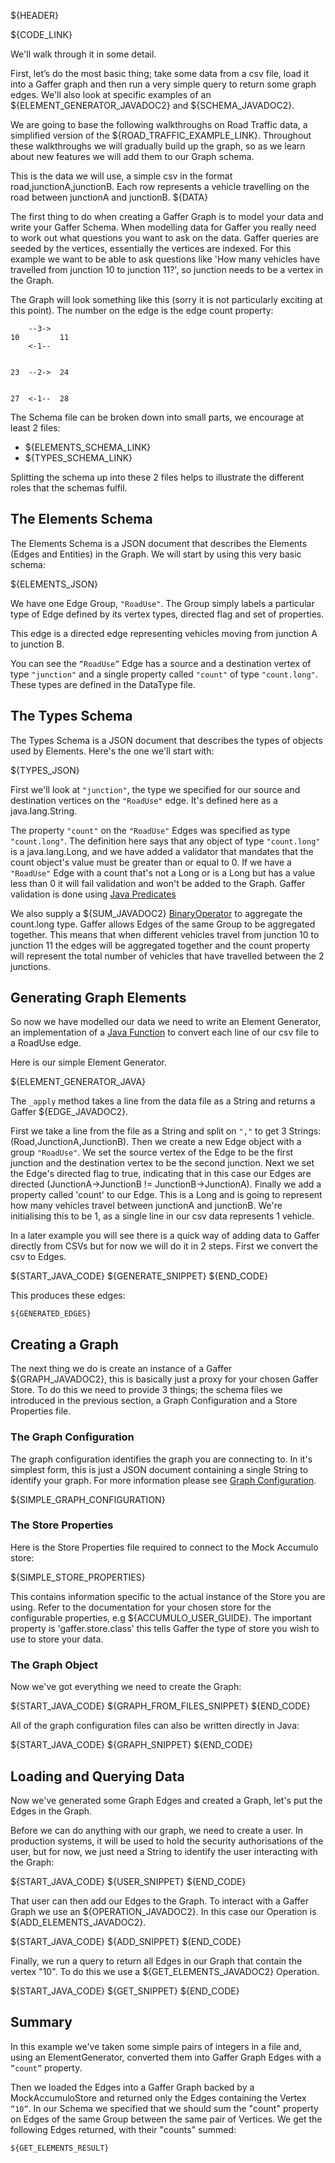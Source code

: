 ${HEADER}

${CODE_LINK}

We'll walk through it in some detail.

First, let’s do the most basic thing; take some data from a csv file, load it into a Gaffer graph and then run a very simple query to return some graph edges. 
We'll also look at specific examples of an ${ELEMENT_GENERATOR_JAVADOC2} and ${SCHEMA_JAVADOC2}.

We are going to base the following walkthroughs on Road Traffic data, a simplified version of the ${ROAD_TRAFFIC_EXAMPLE_LINK}. 
Throughout these walkthroughs we will gradually build up the graph, so as we learn about new features we will add them to our Graph schema. 

This is the data we will use, a simple csv in the format road,junctionA,junctionB. Each row represents a vehicle travelling on the road between junctionA and junctionB.
${DATA}

The first thing to do when creating a Gaffer Graph is to model your data and write your Gaffer Schema. 
When modelling data for Gaffer you really need to work out what questions you want to ask on the data. 
Gaffer queries are seeded by the vertices, essentially the vertices are indexed. 
For this example we want to be able to ask questions like 'How many vehicles have travelled from junction 10 to junction 11?', so junction needs to be a vertex in the Graph.

The Graph will look something like this (sorry it is not particularly exciting at this point). The number on the edge is the edge count property:

```
    --3->
10         11
    <-1--
 

23  --2->  24
    
    
27  <-1--  28
```

The Schema file can be broken down into small parts, we encourage at least 2 files:

- ${ELEMENTS_SCHEMA_LINK}
- ${TYPES_SCHEMA_LINK}

Splitting the schema up into these 2 files helps to illustrate the different roles that the schemas fulfil.

## The Elements Schema

The Elements Schema is a JSON document that describes the Elements (Edges and Entities) in the Graph. We will start by using this very basic schema:

${ELEMENTS_JSON}

We have one Edge Group, `"RoadUse"`. The Group simply labels a particular type of Edge defined by its vertex types, directed flag and set of properties.

This edge is a directed edge representing vehicles moving from junction A to junction B.

You can see the `“RoadUse”` Edge has a source and a destination vertex of type `"junction"` and a single property called `"count"` of type `"count.long"`. 
These types are defined in the DataType file.

## The Types Schema

The Types Schema is a JSON document that describes the types of objects used by Elements. Here's the one we'll start with:

${TYPES_JSON}

First we'll look at `"junction"`, the type we specified for our source and destination vertices on the `"RoadUse"` edge. It's defined here as a java.lang.String.

The property `"count"` on the `"RoadUse"` Edges was specified as type `"count.long"`. The definition here says that any object of type `"count.long"` is a java.lang.Long, and we have added a validator that mandates that the count object's value must be greater than or equal to 0.
If we have a `"RoadUse"` Edge with a count that's not a Long or is a Long but has a value less than 0 it will fail validation and won't be added to the Graph.
Gaffer validation is done using [Java Predicates](https://docs.oracle.com/javase/8/docs/api/java/util/function/Predicate.html)

We also supply a ${SUM_JAVADOC2} [BinaryOperator](https://docs.oracle.com/javase/8/docs/api/java/util/function/BinaryOperator.html) to aggregate the count.long type.
Gaffer allows Edges of the same Group to be aggregated together. This means that when different vehicles travel from junction 10 to junction 11 the edges will be aggregated together and the count property will represent the total number of vehicles that have travelled between the 2 junctions. 


## Generating Graph Elements

So now we have modelled our data we need to write an Element Generator, an implementation of a [Java Function](https://docs.oracle.com/javase/8/docs/api/java/util/function/Function.html) to convert each line of our csv file to a RoadUse edge.

Here is our simple Element Generator.

${ELEMENT_GENERATOR_JAVA}

The `_apply` method takes a line from the data file as a String and returns a Gaffer ${EDGE_JAVADOC2}.

First we take a line from the file as a String and split on `","` to get 3 Strings: (Road,JunctionA,JunctionB).
Then we create a new Edge object with a group `"RoadUse"`. 
We set the source vertex of the Edge to be the first junction and the destination vertex to be the second junction.
Next we set the Edge's directed flag to true, indicating that in this case our Edges are directed (JunctionA->JunctionB != JunctionB->JunctionA).
Finally we add a property called 'count' to our Edge. This is a Long and is going to represent how many vehicles travel between junctionA and junctionB. We're initialising this to be 1, as a single line in our csv data represents 1 vehicle.

In a later example you will see there is a quick way of adding data to Gaffer directly from CSVs but for now we will do it in 2 steps. First we convert the csv to Edges.

${START_JAVA_CODE}
${GENERATE_SNIPPET}
${END_CODE}

This produces these edges:

```
${GENERATED_EDGES}
```

## Creating a Graph

The next thing we do is create an instance of a Gaffer ${GRAPH_JAVADOC2}, this is basically just a proxy for your chosen Gaffer Store.
To do this we need to provide 3 things; the schema files we introduced in the previous section, a Graph Configuration and a Store Properties file.

### The Graph Configuration

The graph configuration identifies the graph you are connecting to.
In it's simplest form, this is just a JSON document containing a single String to identify your graph.
For more information please see [Graph Configuration](../../components/core/graph.md#graph-configuration).

${SIMPLE_GRAPH_CONFIGURATION}

### The Store Properties

Here is the Store Properties file required to connect to the Mock Accumulo store:

${SIMPLE_STORE_PROPERTIES}

This contains information specific to the actual instance of the Store you are using. Refer to the documentation for your chosen store for the configurable properties, e.g ${ACCUMULO_USER_GUIDE}.
The important property is 'gaffer.store.class' this tells Gaffer the type of store you wish to use to store your data.

### The Graph Object

Now we've got everything we need to create the Graph:

${START_JAVA_CODE}
${GRAPH_FROM_FILES_SNIPPET}
${END_CODE}

All of the graph configuration files can also be written directly in Java:

${START_JAVA_CODE}
${GRAPH_SNIPPET}
${END_CODE}

## Loading and Querying Data

Now we've generated some Graph Edges and created a Graph, let's put the Edges in the Graph.

Before we can do anything with our graph, we need to create a user. In production systems, it will be used to hold the security authorisations of the user, but for now, we just need a String to identify the user interacting with the Graph:

${START_JAVA_CODE}
${USER_SNIPPET}
${END_CODE}

That user can then add our Edges to the Graph. To interact with a Gaffer Graph we use an ${OPERATION_JAVADOC2}. In this case our Operation is ${ADD_ELEMENTS_JAVADOC2}.

${START_JAVA_CODE}
${ADD_SNIPPET}
${END_CODE}

Finally, we run a query to return all Edges in our Graph that contain the vertex "10". To do this we use a ${GET_ELEMENTS_JAVADOC2} Operation.

${START_JAVA_CODE}
${GET_SNIPPET}
${END_CODE}

## Summary

In this example we've taken some simple pairs of integers in a file and, using an ElementGenerator, converted them into Gaffer Graph Edges with a `”count”` property.

Then we loaded the Edges into a Gaffer Graph backed by a MockAccumuloStore and returned only the Edges containing the Vertex `”10”`. In our Schema we specified that we should sum the "count" property on Edges of the same Group between the same pair of Vertices. We get the following Edges returned, with their "counts" summed:

```
${GET_ELEMENTS_RESULT}
```
